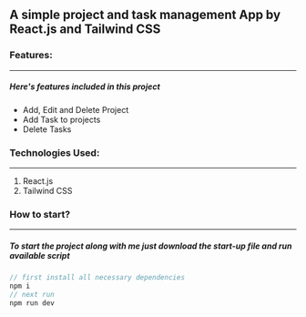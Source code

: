 ## A simple project and task management App by React.js and Tailwind CSS 

### Features:

---

##### Here's features included in this project

- Add, Edit and Delete Project
- Add Task to projects
- Delete Tasks

### Technologies Used:

---

1. React.js
2. Tailwind CSS 
### How to start?

---

##### To start the project along with me just download the start-up file and run available script

```javascript
// first install all necessary dependencies
npm i 
// next run
npm run dev

```
